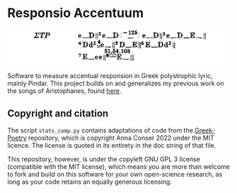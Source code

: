 # Responsio Accentuum 

![](media/fourth-pythian.png)

Software to measure accentual responsion in Greek polystrophic lyric, mainly Pindar. This project builds on and generalizes my previous work on the songs of Aristophanes, found [here](https://github.com/Urdatorn/aristophanis-cantica).

## Copyright and citation

The script `stats_comp.py` contains adaptations of code from the [Greek-Poetry](https://github.com/aconser/Greek-Poetry) repository, which is copyright Anna Conser 2022 under the MIT licence. The license is quoted in its entirety in the doc string of that file.

This repository, however, is under the copyleft GNU GPL 3 license (compatible with the MIT license), which means you are more than welcome to fork and build on this software for your own open-science research, as long as your code retains an equally generous licensing.